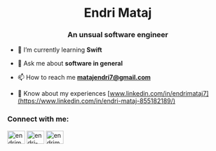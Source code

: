 <h1 align="center">Endri Mataj</h1>
<h3 align="center">An unsual software engineer</h3>

- 🌱 I’m currently learning **Swift**

- 💬 Ask me about **software in general**

- 📫 How to reach me **matajendri7@gmail.com**

- 📄 Know about my experiences [www.linkedin.com/in/endrimataj7](https://www.linkedin.com/in/endri-mataj-855182189/)

<h3 align="left">Connect with me:</h3>
<p align="left">
<a href="https://twitter.com/endrimataj2" target="blank"><img align="center" src="https://cdn.jsdelivr.net/npm/simple-icons@3.0.1/icons/twitter.svg" alt="endrimataj2" height="30" width="40" /></a>
<a href="www.linkedin.com/in/endrimataj7" target="blank"><img align="center" src="https://cdn.jsdelivr.net/npm/simple-icons@3.0.1/icons/linkedin.svg" alt="endri-mataj-855182189" height="30" width="40" /></a>
<a href="https://instagram.com/endrimataj_" target="blank"><img align="center" src="https://cdn.jsdelivr.net/npm/simple-icons@3.0.1/icons/instagram.svg" alt="endrimataj_" height="30" width="40" /></a>
</p>
